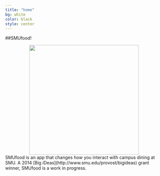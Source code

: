 ```yaml
---
title: "home"
bg: white
color: black
style: center
---
```


##SMUfood!
<div style="text-align:center"><img height="350" width="350" src ="/img/smufoodbiglogonobg.gif" /></div>
SMUfood is an app that changes how you interact with campus dining at SMU. A 2014 [Big iDeas](http://www.smu.edu/provost/bigideas) grant winner, SMUfood is a work in progress.
